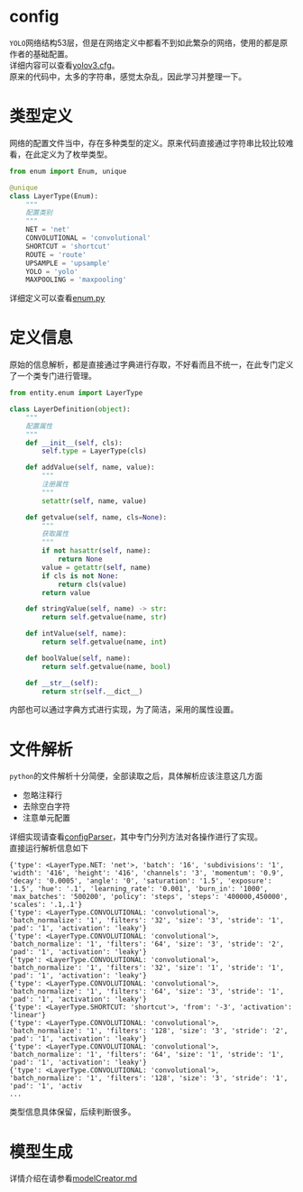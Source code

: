 # config
`YOLO`网络结构53层，但是在网络定义中都看不到如此繁杂的网络，使用的都是原作者的基础配置。<br>
详细内容可以查看[yolov3.cfg](../config/yolov3.cfg)。<br>
原来的代码中，太多的字符串，感觉太杂乱，因此学习并整理一下。

# 类型定义
网络的配置文件当中，存在多种类型的定义。原来代码直接通过字符串比较比较难看，在此定义为了枚举类型。<br>
```python
from enum import Enum, unique

@unique
class LayerType(Enum):
    """
    配置类别
    """
    NET = 'net'
    CONVOLUTIONAL = 'convolutional'
    SHORTCUT = 'shortcut'
    ROUTE = 'route'
    UPSAMPLE = 'upsample'
    YOLO = 'yolo'
    MAXPOOLING = 'maxpooling'
```
详细定义可以查看[enum.py](../entity/enum.py)

# 定义信息
原始的信息解析，都是直接通过字典进行存取，不好看而且不统一，在此专门定义了一个类专门进行管理。
```python
from entity.enum import LayerType

class LayerDefinition(object):
    """
    配置属性
    """
    def __init__(self, cls):
        self.type = LayerType(cls)

    def addValue(self, name, value):
        """
        注册属性
        """
        setattr(self, name, value)

    def getvalue(self, name, cls=None):
        """
        获取属性
        """
        if not hasattr(self, name):
            return None
        value = getattr(self, name)
        if cls is not None:
            return cls(value)
        return value

    def stringValue(self, name) -> str:
        return self.getvalue(name, str)

    def intValue(self, name):
        return self.getvalue(name, int)

    def boolValue(self, name):
        return self.getvalue(name, bool)

    def __str__(self):
        return str(self.__dict__)
```
内部也可以通过字典方式进行实现，为了简洁，采用的属性设置。

# 文件解析
`python`的文件解析十分简便，全部读取之后，具体解析应该注意这几方面
- 忽略注释行
- 去除空白字符
- 注意单元配置

详细实现请查看[configParser](../entity/parser.py)，其中专门分列方法对各操作进行了实现。<br>
直接运行解析信息如下
```text
{'type': <LayerType.NET: 'net'>, 'batch': '16', 'subdivisions': '1', 'width': '416', 'height': '416', 'channels': '3', 'momentum': '0.9', 'decay': '0.0005', 'angle': '0', 'saturation': '1.5', 'exposure': '1.5', 'hue': '.1', 'learning_rate': '0.001', 'burn_in': '1000', 'max_batches': '500200', 'policy': 'steps', 'steps': '400000,450000', 'scales': '.1,.1'}
{'type': <LayerType.CONVOLUTIONAL: 'convolutional'>, 'batch_normalize': '1', 'filters': '32', 'size': '3', 'stride': '1', 'pad': '1', 'activation': 'leaky'}
{'type': <LayerType.CONVOLUTIONAL: 'convolutional'>, 'batch_normalize': '1', 'filters': '64', 'size': '3', 'stride': '2', 'pad': '1', 'activation': 'leaky'}
{'type': <LayerType.CONVOLUTIONAL: 'convolutional'>, 'batch_normalize': '1', 'filters': '32', 'size': '1', 'stride': '1', 'pad': '1', 'activation': 'leaky'}
{'type': <LayerType.CONVOLUTIONAL: 'convolutional'>, 'batch_normalize': '1', 'filters': '64', 'size': '3', 'stride': '1', 'pad': '1', 'activation': 'leaky'}
{'type': <LayerType.SHORTCUT: 'shortcut'>, 'from': '-3', 'activation': 'linear'}
{'type': <LayerType.CONVOLUTIONAL: 'convolutional'>, 'batch_normalize': '1', 'filters': '128', 'size': '3', 'stride': '2', 'pad': '1', 'activation': 'leaky'}
{'type': <LayerType.CONVOLUTIONAL: 'convolutional'>, 'batch_normalize': '1', 'filters': '64', 'size': '1', 'stride': '1', 'pad': '1', 'activation': 'leaky'}
{'type': <LayerType.CONVOLUTIONAL: 'convolutional'>, 'batch_normalize': '1', 'filters': '128', 'size': '3', 'stride': '1', 'pad': '1', 'activ
...
```
类型信息具体保留，后续判断很多。


# 模型生成
详情介绍在请参看[modelCreator.md](modelCreator.md)


